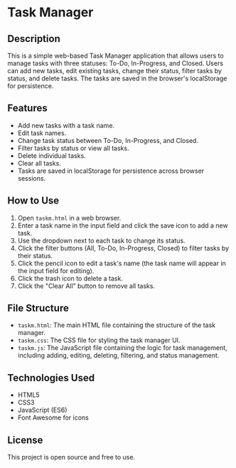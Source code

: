 # Task Manager

## Description
This is a simple web-based Task Manager application that allows users to manage tasks with three statuses: To-Do, In-Progress, and Closed. Users can add new tasks, edit existing tasks, change their status, filter tasks by status, and delete tasks. The tasks are saved in the browser's localStorage for persistence.

## Features
- Add new tasks with a task name.
- Edit task names.
- Change task status between To-Do, In-Progress, and Closed.
- Filter tasks by status or view all tasks.
- Delete individual tasks.
- Clear all tasks.
- Tasks are saved in localStorage for persistence across browser sessions.

## How to Use
1. Open `taskm.html` in a web browser.
2. Enter a task name in the input field and click the save icon to add a new task.
3. Use the dropdown next to each task to change its status.
4. Click the filter buttons (All, To-Do, In-Progress, Closed) to filter tasks by their status.
5. Click the pencil icon to edit a task's name (the task name will appear in the input field for editing).
6. Click the trash icon to delete a task.
7. Click the "Clear All" button to remove all tasks.

## File Structure
- `taskm.html`: The main HTML file containing the structure of the task manager.
- `taskm.css`: The CSS file for styling the task manager UI.
- `taskm.js`: The JavaScript file containing the logic for task management, including adding, editing, deleting, filtering, and status management.

## Technologies Used
- HTML5
- CSS3
- JavaScript (ES6)
- Font Awesome for icons

## License
This project is open source and free to use.
